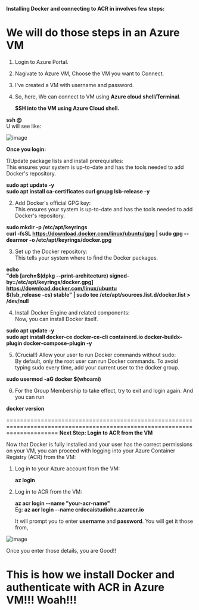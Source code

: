 **Installing Docker and connecting to ACR in involves few steps:** <br/>

**We will do those steps in an Azure VM** <br/>
==================================================

1. Login to Azure Portal. <br/>
2. Nagivate to Azure VM, Choose the VM you want to Connect. <br/>
3. I've created a VM with username and password. <br/>
4. So, here, We can connect to VM using **Azure cloud shell/Terminal**. <br/>

    **SSH into the VM using Azure Cloud shell.** <br/>

**ssh <your-vm-username>@<your-vm-public-ip-or-dns-name>**  <br/>
U will see like: <br/>

![image](https://github.com/user-attachments/assets/da062c75-1412-4086-8d47-6e6308418692) <br/>

**Once you login:** <br/>

1)Update package lists and install prerequisites: <br/>
This ensures your system is up-to-date and has the tools needed to add Docker's repository. <br/>

**sudo apt update -y <br/>
sudo apt install ca-certificates curl gnupg lsb-release -y** <br/>

2)  Add Docker's official GPG key: <br/>
This ensures your system is up-to-date and has the tools needed to add Docker's repository. <br/>

**sudo mkdir -p /etc/apt/keyrings <br/>
curl -fsSL https://download.docker.com/linux/ubuntu/gpg | sudo gpg --dearmor -o /etc/apt/keyrings/docker.gpg** <br/>

3) Set up the Docker repository: <br/>
This tells your system where to find the Docker packages. <br/>

**echo \
  "deb [arch=$(dpkg --print-architecture) signed-by=/etc/apt/keyrings/docker.gpg] https://download.docker.com/linux/ubuntu \
  $(lsb_release -cs) stable" | sudo tee /etc/apt/sources.list.d/docker.list > /dev/null** <br/>

4) Install Docker Engine and related components: <br/>
Now, you can install Docker itself. <br/>

**sudo apt update -y <br/>
sudo apt install docker-ce docker-ce-cli containerd.io docker-buildx-plugin docker-compose-plugin -y** <br/>

5) (Crucial!) Allow your user to run Docker commands without sudo: <br/>
By default, only the root user can run Docker commands. To avoid typing sudo every time, add your current user to the docker group. <br/>

**sudo usermod -aG docker $(whoami)** <br/>

6) For the Group Membership to take effect, try to exit and login again. And you can run <br/>

 **docker version** <br/>

===========================================================================================================================
**Next Step: Login to ACR from the VM** <br/>

Now that Docker is fully installed and your user has the correct permissions on your VM, you can proceed with logging into your Azure Container Registry (ACR) from the VM: <br/>

1) Log in to your Azure account from the VM: <br/>

   **az login** <br/>
2) Log in to ACR from the VM: <br/>

   **az acr login --name "your-acr-name"**  <br/>
   Eg:  **az acr login --name crdocaistudiohc.azurecr.io** <br/>

   It will prompt you to enter **username** and **password**. You will get it those from, <br/>

![image](https://github.com/user-attachments/assets/70da4a8e-4467-4eed-b623-80a903e2455e) <br/>

Once you enter those details, you are Good!!


This is how we install Docker and authenticate with ACR in Azure VM!!! Woah!!! <br/>
===========================================================================================================
